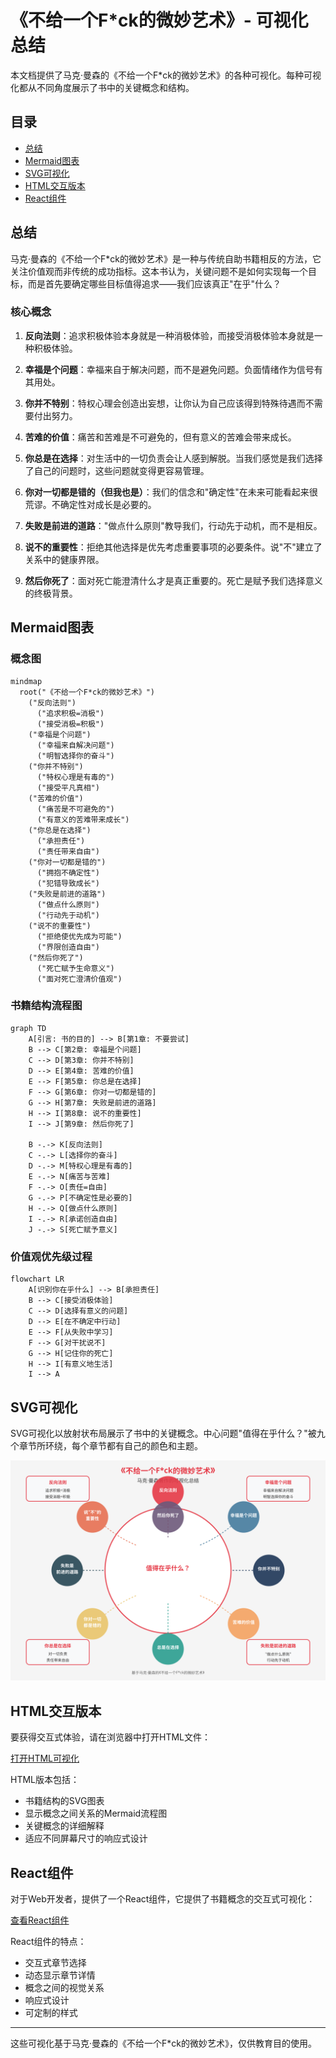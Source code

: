 # 《不给一个F*ck的微妙艺术》- 可视化总结

本文档提供了马克·曼森的《不给一个F*ck的微妙艺术》的各种可视化。每种可视化都从不同角度展示了书中的关键概念和结构。

## 目录
- [总结](#总结)
- [Mermaid图表](#mermaid图表)
- [SVG可视化](#svg可视化)
- [HTML交互版本](#html交互版本)
- [React组件](#react组件)

## 总结

马克·曼森的《不给一个F*ck的微妙艺术》是一种与传统自助书籍相反的方法，它关注价值观而非传统的成功指标。这本书认为，关键问题不是如何实现每一个目标，而是首先要确定哪些目标值得追求——我们应该真正"在乎"什么？

### 核心概念

1. **反向法则**：追求积极体验本身就是一种消极体验，而接受消极体验本身就是一种积极体验。

2. **幸福是个问题**：幸福来自于解决问题，而不是避免问题。负面情绪作为信号有其用处。

3. **你并不特别**：特权心理会创造出妄想，让你认为自己应该得到特殊待遇而不需要付出努力。

4. **苦难的价值**：痛苦和苦难是不可避免的，但有意义的苦难会带来成长。

5. **你总是在选择**：对生活中的一切负责会让人感到解脱。当我们感觉是我们选择了自己的问题时，这些问题就变得更容易管理。

6. **你对一切都是错的（但我也是）**：我们的信念和"确定性"在未来可能看起来很荒谬。不确定性对成长是必要的。

7. **失败是前进的道路**："做点什么原则"教导我们，行动先于动机，而不是相反。

8. **说不的重要性**：拒绝其他选择是优先考虑重要事项的必要条件。说"不"建立了关系中的健康界限。

9. **然后你死了**：面对死亡能澄清什么才是真正重要的。死亡是赋予我们选择意义的终极背景。

## Mermaid图表

### 概念图

```mermaid
mindmap
  root("《不给一个F*ck的微妙艺术》")
    ("反向法则")
      ("追求积极=消极")
      ("接受消极=积极")
    ("幸福是个问题")
      ("幸福来自解决问题")
      ("明智选择你的奋斗")
    ("你并不特别")
      ("特权心理是有毒的")
      ("接受平凡真相")
    ("苦难的价值")
      ("痛苦是不可避免的")
      ("有意义的苦难带来成长")
    ("你总是在选择")
      ("承担责任")
      ("责任带来自由")
    ("你对一切都是错的")
      ("拥抱不确定性")
      ("犯错导致成长")
    ("失败是前进的道路")
      ("做点什么原则")
      ("行动先于动机")
    ("说不的重要性")
      ("拒绝使优先成为可能")
      ("界限创造自由")
    ("然后你死了")
      ("死亡赋予生命意义")
      ("面对死亡澄清价值观")
```

### 书籍结构流程图

```mermaid
graph TD
    A[引言: 书的目的] --> B[第1章: 不要尝试]
    B --> C[第2章: 幸福是个问题]
    C --> D[第3章: 你并不特别]
    D --> E[第4章: 苦难的价值]
    E --> F[第5章: 你总是在选择]
    F --> G[第6章: 你对一切都是错的]
    G --> H[第7章: 失败是前进的道路]
    H --> I[第8章: 说不的重要性]
    I --> J[第9章: 然后你死了]
    
    B -.-> K[反向法则]
    C -.-> L[选择你的奋斗]
    D -.-> M[特权心理是有毒的]
    E -.-> N[痛苦与苦难]
    F -.-> O[责任=自由]
    G -.-> P[不确定性是必要的]
    H -.-> Q[做点什么原则]
    I -.-> R[承诺创造自由]
    J -.-> S[死亡赋予意义]
```

### 价值观优先级过程

```mermaid
flowchart LR
    A[识别你在乎什么] --> B[承担责任]
    B --> C[接受消极体验]
    C --> D[选择有意义的问题]
    D --> E[在不确定中行动]
    E --> F[从失败中学习]
    F --> G[对干扰说不]
    G --> H[记住你的死亡]
    H --> I[有意义地生活]
    I --> A
```

## SVG可视化

SVG可视化以放射状布局展示了书中的关键概念。中心问题"值得在乎什么？"被九个章节所环绕，每个章节都有自己的颜色和主题。

![SVG可视化](The%20Subtle%20Art%20of%20Not%20Giving%20a%20F*ck%20-%20中文可视化.svg)

## HTML交互版本

要获得交互式体验，请在浏览器中打开HTML文件：

[打开HTML可视化](The%20Subtle%20Art%20of%20Not%20Giving%20a%20F*ck%20-%20中文可视化.html)

HTML版本包括：
- 书籍结构的SVG图表
- 显示概念之间关系的Mermaid流程图
- 关键概念的详细解释
- 适应不同屏幕尺寸的响应式设计

## React组件

对于Web开发者，提供了一个React组件，它提供了书籍概念的交互式可视化：

[查看React组件](The%20Subtle%20Art%20of%20Not%20Giving%20a%20F*ck%20-%20中文React.jsx)

React组件的特点：
- 交互式章节选择
- 动态显示章节详情
- 概念之间的视觉关系
- 响应式设计
- 可定制的样式

---

这些可视化基于马克·曼森的《不给一个F*ck的微妙艺术》，仅供教育目的使用。
